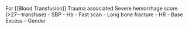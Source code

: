 For [[Blood Transfusion]] 
Trauma associated Severe hemorrhage score (>27--transfuse)
	- SBP
	- Hb
	- Fast scan
	- Long bone fracture
	- HR
	- Base Excess
	- Gender